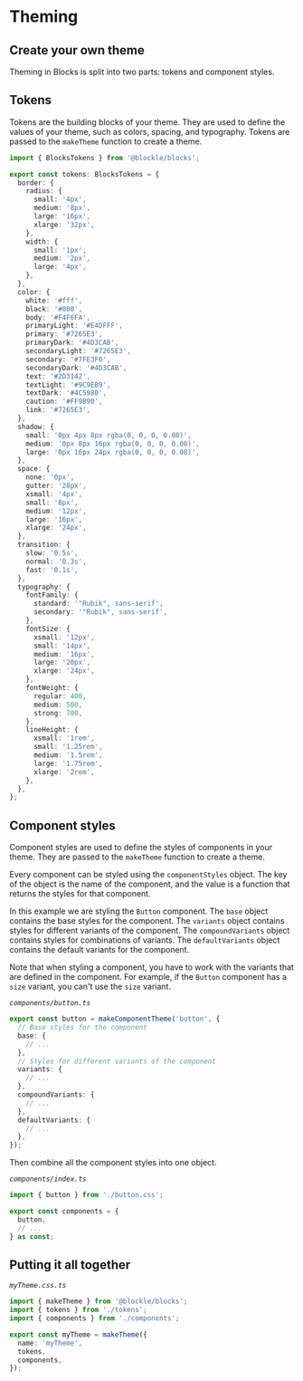 # Theming

## Create your own theme

Theming in Blocks is split into two parts: tokens and component styles.

## Tokens

Tokens are the building blocks of your theme. They are used to define the values of your theme, such as colors, spacing, and typography. Tokens are passed to the `makeTheme` function to create a theme.

```typescript
import { BlocksTokens } from '@blockle/blocks';

export const tokens: BlocksTokens = {
  border: {
    radius: {
      small: '4px',
      medium: '8px',
      large: '16px',
      xlarge: '32px',
    },
    width: {
      small: '1px',
      medium: '2px',
      large: '4px',
    },
  },
  color: {
    white: '#fff',
    black: '#000',
    body: '#F4F6FA',
    primaryLight: '#E4DFFF',
    primary: '#7265E3',
    primaryDark: '#4D3CAB',
    secondaryLight: '#7265E3',
    secondary: '#7FE3F0',
    secondaryDark: '#4D3CAB',
    text: '#2D3142',
    textLight: '#9C9EB9',
    textDark: '#4C5980',
    caution: '#FF9B90',
    link: '#7265E3',
  },
  shadow: {
    small: '0px 4px 8px rgba(0, 0, 0, 0.08)',
    medium: '0px 8px 16px rgba(0, 0, 0, 0.08)',
    large: '0px 16px 24px rgba(0, 0, 0, 0.08)',
  },
  space: {
    none: '0px',
    gutter: '28px',
    xsmall: '4px',
    small: '8px',
    medium: '12px',
    large: '16px',
    xlarge: '24px',
  },
  transition: {
    slow: '0.5s',
    normal: '0.3s',
    fast: '0.1s',
  },
  typography: {
    fontFamily: {
      standard: '"Rubik", sans-serif',
      secondary: '"Rubik", sans-serif',
    },
    fontSize: {
      xsmall: '12px',
      small: '14px',
      medium: '16px',
      large: '20px',
      xlarge: '24px',
    },
    fontWeight: {
      regular: 400,
      medium: 500,
      strong: 700,
    },
    lineHeight: {
      xsmall: '1rem',
      small: '1.25rem',
      medium: '1.5rem',
      large: '1.75rem',
      xlarge: '2rem',
    },
  },
};
```

## Component styles

Component styles are used to define the styles of components in your theme. They are passed to the `makeTheme` function to create a theme.

Every component can be styled using the `componentStyles` object. The key of the object is the name of the component, and the value is a function that returns the styles for that component.

In this example we are styling the `Button` component. The `base` object contains the base styles for the component. The `variants` object contains styles for different variants of the component. The `compoundVariants` object contains styles for combinations of variants. The `defaultVariants` object contains the default variants for the component.

Note that when styling a component, you have to work with the variants that are defined in the component. For example, if the `Button` component has a `size` variant, you can't use the `size` variant.

_`components/button.ts`_

```typescript
export const button = makeComponentTheme('button', {
  // Base styles for the component
  base: {
    // ...
  },
  // Styles for different variants of the component
  variants: {
    // ...
  },
  compoundVariants: {
    // ...
  },
  defaultVariants: {
    // ...
  },
});
```

Then combine all the component styles into one object.

_`components/index.ts`_

```typescript
import { button } from './button.css';

export const components = {
  button,
  // ...
} as const;
```

## Putting it all together

_`myTheme.css.ts`_

```typescript
import { makeTheme } from '@blockle/blocks';
import { tokens } from './tokens';
import { components } from './components';

export const myTheme = makeTheme({
  name: 'myTheme',
  tokens,
  components,
});
```
